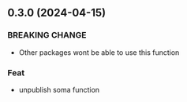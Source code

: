 ## 0.3.0 (2024-04-15)

### BREAKING CHANGE

- Other packages wont be able to use this function

### Feat

- unpublish soma function
